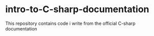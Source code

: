 # intro-to-C-sharp-documentation
This repository contains code i write from the official C-sharp documentation
